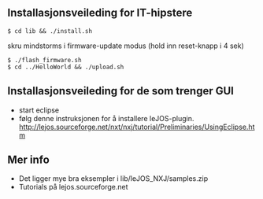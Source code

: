 ## Installasjonsveileding for IT-hipstere

   
    $ cd lib && ./install.sh
  
  
 skru mindstorms i firmware-update modus (hold inn reset-knapp i 4 sek)
  

    $ ./flash_firmware.sh    
    $ cd ../HelloWorld && ./upload.sh



## Installasjonsveileding for de som trenger GUI

- start eclipse
- følg denne instruksjonen for å installere leJOS-plugin.
http://lejos.sourceforge.net/nxt/nxj/tutorial/Preliminaries/UsingEclipse.htm

## Mer info
 - Det ligger mye bra eksempler i lib/leJOS_NXJ/samples.zip
 - Tutorials på lejos.sourceforge.net

